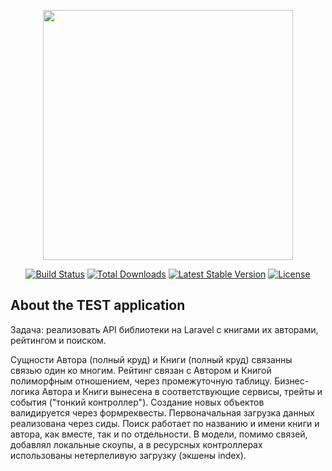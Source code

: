 <p align="center"><a href="https://laravel.com" target="_blank"><img src="https://raw.githubusercontent.com/laravel/art/master/logo-lockup/5%20SVG/2%20CMYK/1%20Full%20Color/laravel-logolockup-cmyk-red.svg" width="400"></a></p>

<p align="center">
<a href="https://travis-ci.org/laravel/framework"><img src="https://travis-ci.org/laravel/framework.svg" alt="Build Status"></a>
<a href="https://packagist.org/packages/laravel/framework"><img src="https://img.shields.io/packagist/dt/laravel/framework" alt="Total Downloads"></a>
<a href="https://packagist.org/packages/laravel/framework"><img src="https://img.shields.io/packagist/v/laravel/framework" alt="Latest Stable Version"></a>
<a href="https://packagist.org/packages/laravel/framework"><img src="https://img.shields.io/packagist/l/laravel/framework" alt="License"></a>
</p>

## About the TEST application

Задача: реализовать API библиотеки на Laravel с книгами их авторами, рейтингом и поиском.

Сущности Автора (полный круд) и Книги (полный круд) связанны связью один ко многим. Рейтинг связан с Автором и Книгой полиморфным отношением, через промежуточную таблицу. Бизнес-логика Автора и Книги вынесена в соответствующие сервисы, трейты и события ("тонкий контроллер"). Создание новых объектов валидируется через формреквесты.  Первоначальная загрузка данных реализована через сиды. Поиск работает по названию и имени книги и автора, как вместе, так и по отдельности. В модели, помимо связей, добавлял локальные скоупы, а в ресурсных контроллерах использованы нетерпеливую загрузку (экшены index).

